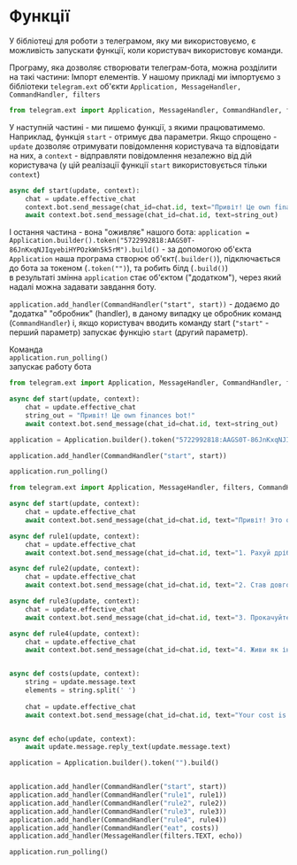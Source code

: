 # Функції
У бібліотеці для роботи з телеграмом, яку ми використовуємо, є можливість запускати функції, коли користувач використовує команди.

Програму, яка дозволяє створювати телеграм-бота, можна розділити на такі частини:
Імпорт елементів. У нашому прикладі ми імпортуємо з бібліотеки `telegram.ext` об'єкти `Application, MessageHandler,  CommandHandler, filters`
```py
from telegram.ext import Application, MessageHandler, CommandHandler, filters
```
У наступній частині - ми пишемо функції, з якими працюватимемо. Наприклад, функція `start` - отримує два параметри. Якщо спрощено - `update` дозволяє отримувати повідомлення користувача та відповідати на них, а `context` - відправляти повідомлення незалежно від дій користувача (у цій реалізації функції `start` використовується тільки `context`)


```py
async def start(update, context):
    chat = update.effective_chat
    context.bot.send_message(chat_id=chat.id, text="Привіт! Це own finances bot!")
    await context.bot.send_message(chat_id=chat.id, text=string_out)
```

І остання частина - вона "оживляє" нашого бота:
`application = Application.builder().token("5722992818:AAGS0T-86JnKxqNJIqyebiHYPOzkWn5k5rM").build()` - за допомогою об'єкта `Application` наша програма створює об'єкт(`.builder()`), підключається до бота за токеном (`.token("")`), та робить білд (`.build()`)  
в результаті змінна `application` стає об'єктом ("додатком"), через який надалі можна задавати завдання боту.  
  

`application.add_handler(CommandHandler("start", start))` - додаємо до "додатка" "обробник" (handler), в даному випадку це обробник команд (`CommandHandler`) і, якщо користувач вводить команду start (`"start"` - перший параметр) запускає функцію `start` (другий параметр).

Команда  
`application.run_polling()`  
запускає работу бота

```py
from telegram.ext import Application, MessageHandler, CommandHandler, filters

async def start(update, context):
    chat = update.effective_chat
    string_out = "Привіт! Це own finances bot!"
    await context.bot.send_message(chat_id=chat.id, text=string_out)

application = Application.builder().token("5722992818:AAGS0T-86JnKxqNJIqyebiHYPOzkWn5k5rM").build()

application.add_handler(CommandHandler("start", start))

application.run_polling()
```


```py
from telegram.ext import Application, MessageHandler, filters, CommandHandler

async def start(update, context):
    chat = update.effective_chat
    await context.bot.send_message(chat_id=chat.id, text="Привіт! Это own finances bot!")

async def rule1(update, context):
    chat = update.effective_chat
    await context.bot.send_message(chat_id=chat.id, text="1. Рахуй дрібні витрати \n Невеликі витрати, які ти зазвичай не рахуєш, у результаті переростають у значну суму. Сьогодні 40 гривень на каву, завтра несподіваний хот-дог.")

async def rule2(update, context):
    chat = update.effective_chat
    await context.bot.send_message(chat_id=chat.id, text="2. Став довгострокові фінансові цілі Наприклад, ти хочеш відкласти гроші на ноут або на відпустку — це і є ціль. Цілі потрібно знати, щоб тримати їх в умі та розуміти, заради чого ти сьогодні не витратиш 40 гривень на каву. Це психологія – відмовлятися від якихось витрат простіше, якщо ти знаєш, заради чого це робиш.")

async def rule3(update, context):
    chat = update.effective_chat
    await context.bot.send_message(chat_id=chat.id, text="3. Прокачуйте влсані професійні навички \n Щоб заробляти більше.")

async def rule4(update, context):
    chat = update.effective_chat
    await context.bot.send_message(chat_id=chat.id, text="4. Живи як інвестор Приймаючи рішення, оцінюй їх так, як інвестор оцінює бізнес, у який має намір інвестувати. Задавай собі запитання: а що я з цього матиму? Який результат я отримаю і коли? Як я зможу отримати ще найкращий результат? Ця вправа, яка допомагає прокачати особисту продуктивність, звільнити час від непотрібних занять і наповнити його корисними — і з погляду фінансів, і моральної задоволеності від результату.")


async def costs(update, context):
    string = update.message.text
    elements = string.split(' ')
    
    chat = update.effective_chat
    await context.bot.send_message(chat_id=chat.id, text="Your cost is "+elements[1])


async def echo(update, context):
    await update.message.reply_text(update.message.text)

application = Application.builder().token("").build()


application.add_handler(CommandHandler("start", start))
application.add_handler(CommandHandler("rule1", rule1))
application.add_handler(CommandHandler("rule2", rule2))
application.add_handler(CommandHandler("rule3", rule3))
application.add_handler(CommandHandler("rule4", rule4))
application.add_handler(CommandHandler("eat", costs))
application.add_handler(MessageHandler(filters.TEXT, echo))

application.run_polling()

```
